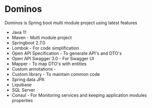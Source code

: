 # Dominos
Dominos is Spring boot multi module project using latest features

- Java 11
- Maven - Multi module project
- Springboot 2.7.0
- Lombok - For code simplification
- Open API Specification - To generate API's and DTO's
- Open API Swagger 3.0 - For Swagger UI
- Mapper - To map DTO's with entities
- Custom annotations - 
- Custom library - To maintain common code
- Spring data JPA
- Liquibase
- SQL Server
- Consul - For Monitoring services and keeping application modules properties
